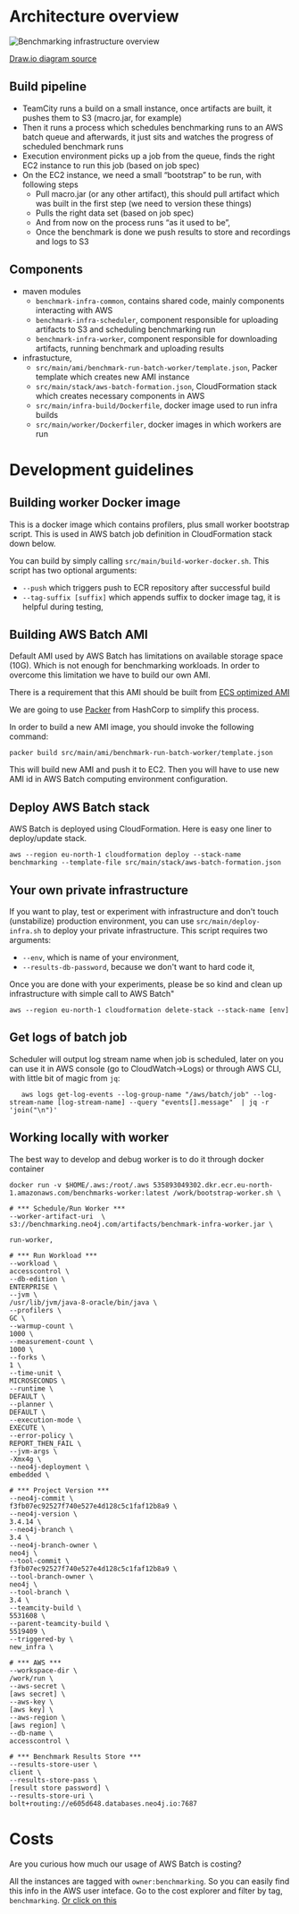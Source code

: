 # Architecture overview

![Benchmarking infrastructure overview](benchmarking-infrastrcture.svg)

[Draw.io diagram source](https://www.draw.io/?page-id=d8cSnnHiEe-P8-4SL6Jb&scale=auto#G1Z5smRPEfWNSEWeidfOiFIAJdWb6HpEZg)

## Build pipeline

* TeamCity runs a build on a small instance, once artifacts are built, it pushes them to S3 (macro.jar, for example)
* Then it runs a process which schedules benchmarking runs to an AWS batch queue and afterwards, it just sits and watches the progress of scheduled benchmark runs
* Execution environment picks up a job from the queue, finds the right EC2 instance to run this job (based on job spec)
* On the EC2 instance, we need a small “bootstrap” to be run, with following steps
    * Pull macro.jar (or any other artifact), this should pull artifact which was built in the first step (we need to version these things)
    * Pulls the right data set (based on  job spec)
    * And from now on the process runs “as it used to be”,
    * Once the benchmark is done we push results to store and recordings and logs to S3

## Components

* maven modules
    * `benchmark-infra-common`, contains shared code, mainly components interacting with AWS
    * `benchmark-infra-scheduler`, component responsible for uploading artifacts to S3 and scheduling benchmarking run
    * `benchmark-infra-worker`, component responsible for downloading artifacts, running benchmark and uploading results
* infrastucture,
    * `src/main/ami/benchmark-run-batch-worker/template.json`, Packer template which creates new AMI instance
    * `src/main/stack/aws-batch-formation.json`, CloudFormation stack which creates necessary components in AWS
    * `src/main/infra-build/Dockerfile`, docker image used to run infra builds
    * `src/main/worker/Dockerfiler`, docker images in which workers are run

# Development guidelines

## Building worker Docker image

This is a docker image which contains profilers, plus small worker bootstrap
script. This is used in AWS batch job definition in CloudFormation stack down
below.

You can build by simply calling `src/main/build-worker-docker.sh`. This script has two optional arguments:
* `--push` which triggers push to ECR repository after successful build
* `--tag-suffix [suffix]` which appends suffix to docker image tag, it is helpful during testing,

## Building AWS Batch AMI

Default AMI used by AWS Batch has limitations on available storage space (10G).
Which is not enough for benchmarking workloads. In order to overcome this limitation we
have to build our own AMI.

There is a requirement that this AMI should be built from
[ECS optimized AMI](https://docs.aws.amazon.com/AmazonECS/latest/developerguide/ecs-optimized_AMI.html)

We are going to use [Packer](https://www.packer.io/) from HashCorp to simplify this process.

In order to build a new AMI image, you should invoke the following command:

	packer build src/main/ami/benchmark-run-batch-worker/template.json

This will build new AMI and push it to EC2. Then you will have to use new AMI id
in AWS Batch computing environment configuration.

## Deploy AWS Batch stack

AWS Batch is deployed using CloudFormation. Here is easy one liner to deploy/update stack.

	aws --region eu-north-1 cloudformation deploy --stack-name benchmarking --template-file src/main/stack/aws-batch-formation.json

## Your own private infrastructure

If you want to play, test or experiment with infrastructure and don't touch (unstabilize) production environment,
you can use `src/main/deploy-infra.sh` to deploy your private infrastructure. This script requires two arguments:
* `--env`, which is name of your environment,
* `--results-db-password`, because we don't want to hard code it,

Once you are done with your experiments, please be so kind and clean up infrastructure with simple call to AWS Batch"

    aws --region eu-north-1 cloudformation delete-stack --stack-name [env]

## Get logs of batch job

Scheduler will output log stream name when job is scheduled, later on you can use it
in AWS console (go to CloudWatch->Logs) or through AWS CLI, with little bit of
magic from `jq`:

       aws logs get-log-events --log-group-name "/aws/batch/job" --log-stream-name [log-stream-name] --query "events[].message"  | jq -r 'join("\n")'

## Working locally with worker

The best way to develop and debug worker is to do it through docker container

	docker run -v $HOME/.aws:/root/.aws 535893049302.dkr.ecr.eu-north-1.amazonaws.com/benchmarks-worker:latest /work/bootstrap-worker.sh \

    # *** Schedule/Run Worker ***
    --worker-artifact-uri  \
    s3://benchmarking.neo4j.com/artifacts/benchmark-infra-worker.jar \

    run-worker,

    # *** Run Workload ***    
    --workload \
    accesscontrol \
    --db-edition \
    ENTERPRISE \
    --jvm \
    /usr/lib/jvm/java-8-oracle/bin/java \
    --profilers \
    GC \
    --warmup-count \
    1000 \
    --measurement-count \
    1000 \
    --forks \
    1 \
    --time-unit \
    MICROSECONDS \
    --runtime \
    DEFAULT \
    --planner \
    DEFAULT \
    --execution-mode \
    EXECUTE \
    --error-policy \
    REPORT_THEN_FAIL \
    --jvm-args \
    -Xmx4g \
    --neo4j-deployment \
    embedded \

    # *** Project Version ***
    --neo4j-commit \
    f3fb07ec92527f740e527e4d128c5c1faf12b8a9 \
    --neo4j-version \
    3.4.14 \
    --neo4j-branch \
    3.4 \
    --neo4j-branch-owner \
    neo4j \
    --tool-commit \
    f3fb07ec92527f740e527e4d128c5c1faf12b8a9 \
    --tool-branch-owner \
    neo4j \
    --tool-branch \
    3.4 \
    --teamcity-build \
    5531608 \
    --parent-teamcity-build \
    5519409 \
    --triggered-by \
    new_infra \

    # *** AWS ***
    --workspace-dir \
    /work/run \
    --aws-secret \
    [aws secret] \
    --aws-key \
    [aws key] \
    --aws-region \
    [aws region] \
    --db-name \
    accesscontrol \

    # *** Benchmark Results Store ***
    --results-store-user \
    client \
    --results-store-pass \
    [result store password] \
    --results-store-uri \
    bolt+routing://e605d648.databases.neo4j.io:7687

# Costs

Are you curious how much our usage of AWS Batch is costing?

All the instances are tagged with `owner:benchmarking`. So you can easily find this info in the AWS user inteface.
Go to the cost explorer and filter by tag, `benchmarking`.
[Or click on this](https://console.aws.amazon.com/cost-reports/home?region=eu-north-1#/custom?groupBy=None&hasBlended=false&hasAmortized=false&excludeDiscounts=true&excludeTaggedResources=false&timeRangeOption=Last7Days&granularity=Daily&reportName=&reportType=CostUsage&isTemplate=true&filter=%5B%7B%22dimension%22:%22TagKeyValue%22,%22values%22:null,%22include%22:true,%22children%22:%5B%7B%22dimension%22:%22owner%22,%22values%22:%5B%22benchmarking%22%5D,%22include%22:true,%22children%22:null%7D%5D%7D%5D&chartStyle=Group&forecastTimeRangeOption=None&usageAs=usageQuantity)
